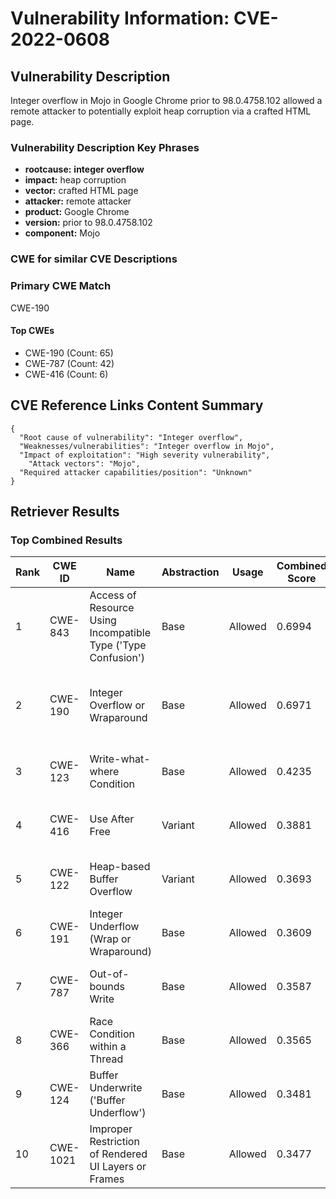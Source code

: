 # Vulnerability Information: CVE-2022-0608

## Vulnerability Description
Integer overflow in Mojo in Google Chrome prior to 98.0.4758.102 allowed a remote attacker to potentially exploit heap corruption via a crafted HTML page.

### Vulnerability Description Key Phrases
- **rootcause:** **integer overflow**
- **impact:** heap corruption
- **vector:** crafted HTML page
- **attacker:** remote attacker
- **product:** Google Chrome
- **version:** prior to 98.0.4758.102
- **component:** Mojo

### CWE for similar CVE Descriptions
### Primary CWE Match
CWE-190

#### Top CWEs
- CWE-190 (Count: 65)
- CWE-787 (Count: 42)
- CWE-416 (Count: 6)

## CVE Reference Links Content Summary
```
{
  "Root cause of vulnerability": "Integer overflow",
  "Weaknesses/vulnerabilities": "Integer overflow in Mojo",
  "Impact of exploitation": "High severity vulnerability",
    "Attack vectors": "Mojo",
  "Required attacker capabilities/position": "Unknown"
}
```

## Retriever Results

### Top Combined Results

| Rank | CWE ID | Name | Abstraction | Usage | Combined Score | Retrievers | Individual Scores |
|------|--------|------|-------------|-------|---------------|------------|-------------------|
| 1 | CWE-843 | Access of Resource Using Incompatible Type ('Type Confusion') | Base | Allowed | 0.6994 | dense, sparse, graph | dense: 0.520, sparse: 0.205, graph: 0.900 |
| 2 | CWE-190 | Integer Overflow or Wraparound | Base | Allowed | 0.6971 | dense, sparse, graph | dense: 0.576, sparse: 0.182, graph: 0.852 |
| 3 | CWE-123 | Write-what-where Condition | Base | Allowed | 0.4235 | sparse, graph | sparse: 0.137, graph: 0.965 |
| 4 | CWE-416 | Use After Free | Variant | Allowed | 0.3881 | dense, sparse | dense: 0.580, sparse: 0.227 |
| 5 | CWE-122 | Heap-based Buffer Overflow | Variant | Allowed | 0.3693 | dense, sparse | dense: 0.562, sparse: 0.207 |
| 6 | CWE-191 | Integer Underflow (Wrap or Wraparound) | Base | Allowed | 0.3609 | dense, sparse | dense: 0.523, sparse: 0.173 |
| 7 | CWE-787 | Out-of-bounds Write | Base | Allowed | 0.3587 | dense, sparse | dense: 0.542, sparse: 0.153 |
| 8 | CWE-366 | Race Condition within a Thread | Base | Allowed | 0.3565 | dense, sparse | dense: 0.519, sparse: 0.169 |
| 9 | CWE-124 | Buffer Underwrite ('Buffer Underflow') | Base | Allowed | 0.3481 | dense, sparse | dense: 0.532, sparse: 0.143 |
| 10 | CWE-1021 | Improper Restriction of Rendered UI Layers or Frames | Base | Allowed | 0.3477 | dense, sparse | dense: 0.538, sparse: 0.137 |

